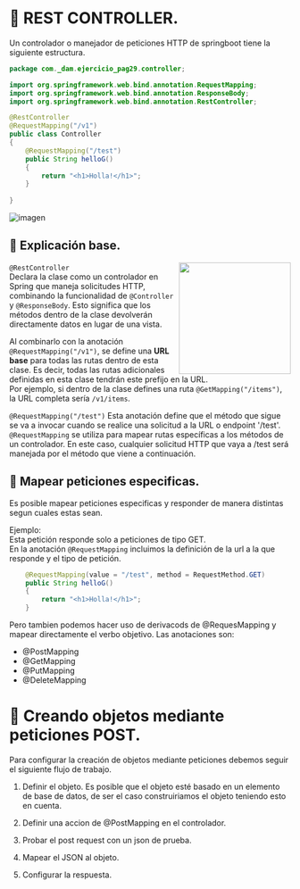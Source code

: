 # 📌 REST CONTROLLER.
Un controlador o manejador de peticiones HTTP de springboot tiene la siguiente estructura.

```java
package com._dam.ejercicio_pag29.controller;

import org.springframework.web.bind.annotation.RequestMapping;
import org.springframework.web.bind.annotation.ResponseBody;
import org.springframework.web.bind.annotation.RestController;

@RestController
@RequestMapping("/v1")
public class Controller
{
	@RequestMapping("/test")
	public String helloG()
	{
		return "<h1>Holla!</h1>";
	}
	
}
```

![imagen](https://github.com/user-attachments/assets/236117d1-19e6-43f4-88d8-cfa87ee1e1c7)


## 🔹 Explicación base.
`@RestController` 
<img align="right" height="200" src="https://github.com/user-attachments/assets/a2c0b328-f409-4f0b-ba36-074f5ef600e3"><img>  
Declara la clase como un controlador en Spring que maneja solicitudes HTTP, combinando la funcionalidad de `@Controller` y `@ResponseBody`. Esto significa que los métodos dentro de la clase devolverán directamente datos en lugar de una vista.  
   
Al combinarlo con la anotación `@RequestMapping("/v1")`, se define una **URL base** para todas las rutas dentro de esta clase. Es decir, todas las rutas adicionales definidas en esta clase tendrán este prefijo en la URL.   
Por ejemplo, si dentro de la clase defines una ruta `@GetMapping("/items")`, la URL completa sería `/v1/items`.

`@RequestMapping("/test")`
Esta anotación define que el método que sigue se va a invocar cuando se realice una solicitud a la URL o endpoint '/test'.   
`@RequestMapping` se utiliza para mapear rutas específicas a los métodos de un controlador. En este caso, cualquier solicitud HTTP que vaya a /test será manejada por el método que viene a continuación.

## 🔹 Mapear peticiones especificas.
Es posible mapear peticiones especificas y responder de manera distintas segun cuales estas sean.   
   
Ejemplo:   
Esta petición responde solo a peticiones de tipo GET.   
En la anotación `@RequestMapping` incluimos la definición de la url a la que responde y el tipo de petición.   
```java
	@RequestMapping(value = "/test", method = RequestMethod.GET)
	public String helloG()
	{
		return "<h1>Holla!</h1>";
	}
```

Pero tambien podemos hacer uso de derivacods de @RequesMapping y mapear directamente el verbo objetivo.
Las anotaciones son:
- @PostMapping
- @GetMapping
- @PutMapping
- @DeleteMapping


# 📌 Creando objetos mediante peticiones POST.
Para configurar la creación de objetos mediante peticiones debemos seguir el siguiente flujo de trabajo.
1. Definir el objeto.
	Es posible que el objeto esté basado en un elemento de base de datos, de ser el caso construiriamos el objeto teniendo esto en cuenta.
2. Definir una accion de @PostMapping en el controlador.
	
3. Probar el post request con un json de prueba.
4. Mapear el JSON al objeto.
5. Configurar la respuesta.



















   
